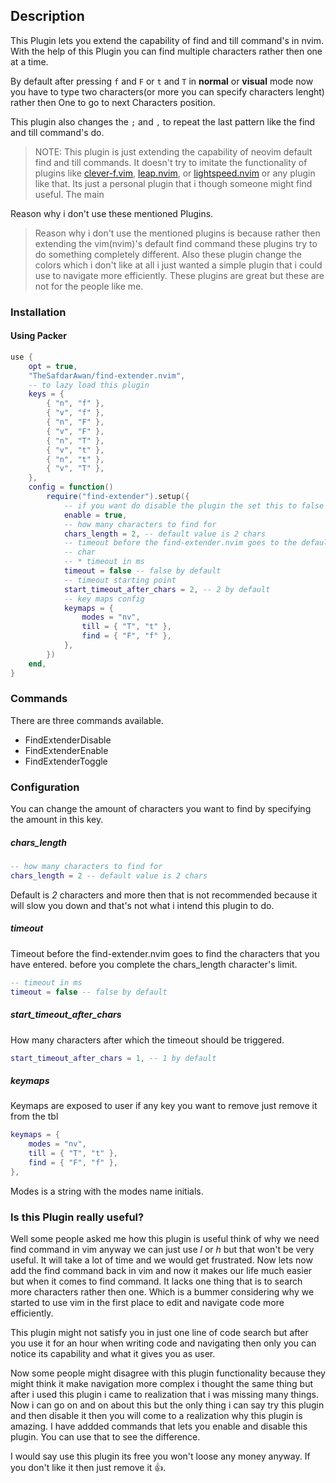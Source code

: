 ## Description

This Plugin lets you extend the capability of find and till command's in nvim. With the help
of this Plugin you can find multiple characters rather then one at a time.

By default after pressing `f` and `F` or `t` and `T` in **normal** or **visual** mode now
you have to type two characters(or more you can specify characters lenght) rather then One
to go to next Characters position.

This plugin also changes the `;` and `,` to repeat the last pattern like the find and till command's do.

> NOTE: This plugin is just extending the capability of neovim default find and
> till commands. It doesn't try to imitate the functionality of plugins like
> [clever-f.vim](https://github.com/rhysd/clever-f.vim), [leap.nvim](https://github.com/ggandor/leap.nvim),
> or [lightspeed.nvim](https://github.com/ggandor/lightspeed.nvim) or any plugin like that.
> Its just a personal plugin that i though someone might find useful. The main

Reason why i don't use these mentioned Plugins.

> Reason why i don't use the mentioned plugins is because rather then extending
> the vim(nvim)'s default find command these plugins try to do something
> completely different. Also these plugin change the colors which i don't like at
> all i just wanted a simple plugin that i could use to navigate more efficiently.
> These plugins are great but these are not for the people like me.

### Installation

#### Using Packer

```lua
use {
    opt = true,
    "TheSafdarAwan/find-extender.nvim",
    -- to lazy load this plugin
    keys = {
        { "n", "f" },
        { "v", "f" },
        { "n", "F" },
        { "v", "F" },
        { "n", "T" },
        { "v", "t" },
        { "n", "t" },
        { "v", "T" },
    },
    config = function()
        require("find-extender").setup({
            -- if you want do disable the plugin the set this to false
            enable = true,
            -- how many characters to find for
            chars_length = 2, -- default value is 2 chars
            -- timeout before the find-extender.nvim goes to the default behavior to find 1
            -- char
            -- * timeout in ms
            timeout = false -- false by default
            -- timeout starting point
            start_timeout_after_chars = 2, -- 2 by default
            -- key maps config
            keymaps = {
                modes = "nv",
                till = { "T", "t" },
                find = { "F", "f" },
            },
        })
    end,
}
```

### Commands

There are three commands available.

- FindExtenderDisable
- FindExtenderEnable
- FindExtenderToggle

### Configuration

You can change the amount of characters you want to find by specifying the amount in
this key.

##### chars_length

```lua
-- how many characters to find for
chars_length = 2 -- default value is 2 chars
```

Default is _2_ characters and more then that is not recommended because it will slow you down
and that's not what i intend this plugin to do.

##### timeout

Timeout before the find-extender.nvim goes to find the characters that you have entered.
before you complete the chars_length character's limit.

```lua
-- timeout in ms
timeout = false -- false by default
```

##### start_timeout_after_chars

How many characters after which the timeout should be triggered.

```lua
start_timeout_after_chars = 1, -- 1 by default
```

##### keymaps

Keymaps are exposed to user if any key you want to remove just remove it from the
tbl

```lua
keymaps = {
    modes = "nv",
    till = { "T", "t" },
    find = { "F", "f" },
},
```

Modes is a string with the modes name initials.

### Is this Plugin really useful?

Well some people asked me how this plugin is useful think of why we need find
command in vim anyway we can just use _l_ or _h_ but that won't be very useful.
It will take a lot of time and we would get frustrated. Now lets now add the find
command back in vim and now it makes our life much easier but when it comes to
find command. It lacks one thing that is to search more characters rather then one.
Which is a bummer considering why we started to use vim in the first place to
edit and navigate code more efficiently.

This plugin might not satisfy you in just one line of code search but after you
use it for an hour when writing code and navigating then only you can notice its
capability and what it gives you as user.

Now some people might disagree with this plugin functionality because they might
think it make navigation more complex i thought the same thing but after i used
this plugin i came to realization that i was missing many things. Now i can go on
and on about this but the only thing i can say try this plugin and then disable
it then you will come to a realization why this plugin is amazing. I have addded
commands that lets you enable and disable this plugin. You can use that to see
the difference.

I would say use this plugin its free you won't loose any money anyway. If you
don't like it then just remove it 👍.
